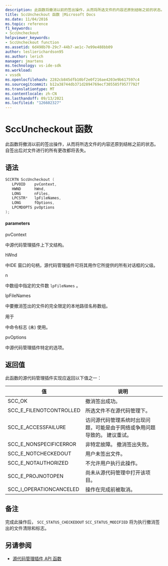 ```yaml
---
description: 此函数将撤消以前的签出操作，从而将所选文件的内容还原到结帐之前的状态。
title: SccUncheckout 函数 |Microsoft Docs
ms.date: 11/04/2016
ms.topic: reference
f1_keywords:
- SccUncheckout
helpviewer_keywords:
- SccUncheckout function
ms.assetid: 6d498b70-29c7-44b7-ae1c-7e99e488bb09
author: leslierichardson95
ms.author: lerich
manager: jmartens
ms.technology: vs-ide-sdk
ms.workload:
- vssdk
ms.openlocfilehash: 2282cb845dfb10bf2e0f216ae4203e9b617597c4
ms.sourcegitcommit: b12a38744db371d2894769ecf305585f9577792f
ms.translationtype: MT
ms.contentlocale: zh-CN
ms.lasthandoff: 09/13/2021
ms.locfileid: "126602327"
---
```

# <a name="sccuncheckout-function"></a>SccUncheckout 函数
此函数将撤消以前的签出操作，从而将所选文件的内容还原到结帐之前的状态。 自签出后对文件进行的所有更改都将丢失。

## <a name="syntax"></a>语法

```cpp
SCCRTN SccUncheckout (
   LPVOID    pvContext,
   HWND      hWnd,
   LONG      nFiles,
   LPCSTR*   lpFileNames,
   LONG      fOptions,
   LPCMDOPTS pvOptions
);
```

#### <a name="parameters"></a>parameters
 pvContext

中源代码管理插件上下文结构。

 hWnd

中IDE 窗口的句柄，源代码管理插件可将其用作它所提供的所有对话框的父级。

 n

中数组中指定的文件数 `lpFileNames` 。

 lpFileNames

中要撤消签出的文件的完全限定的本地路径名称数组。

 用于

中命令标志 (未) 使用。

 pvOptions

中源代码管理插件特定的选项。

## <a name="return-value"></a>返回值
 此函数的源代码管理插件实现应返回以下值之一：

|值|说明|
|-----------|-----------------|
|SCC_OK|撤消签出成功。|
|SCC_E_FILENOTCONTROLLED|所选文件不在源代码管理下。|
|SCC_E_ACCESSFAILURE|访问源代码管理系统时出现问题，可能是由于网络或争用问题导致的。 建议重试。|
|SCC_E_NONSPECIFICERROR|非特定故障。 撤消签出失败。|
|SCC_E_NOTCHECKEDOUT|用户未签出文件。|
|SCC_E_NOTAUTHORIZED|不允许用户执行此操作。|
|SCC_E_PROJNOTOPEN|尚未从源代码管理中打开该项目。|
|SCC_I_OPERATIONCANCELED|操作在完成前被取消。|

## <a name="remarks"></a>备注
 完成此操作后， `SCC_STATUS_CHECKEDOUT` `SCC_STATUS_MODIFIED` 将为执行撤消签出的文件清除和标志。

## <a name="see-also"></a>另请参阅
- [源代码管理插件 API 函数](../extensibility/source-control-plug-in-api-functions.md)
